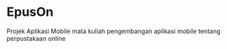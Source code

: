 # EpusOn
Projek Aplikasi Mobile mata kuliah pengembangan aplikasi mobile tentang perpustakaan online
